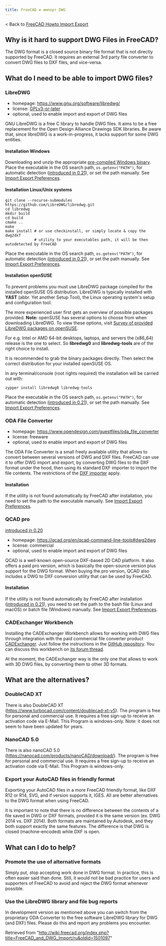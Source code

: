 ```yaml
---
title: FreeCAD и импорт DWG
---
```

< Back to [FreeCAD Howto Import Export](/FreeCAD_Howto_Import_Export "FreeCAD Howto Import Export")

## Why is it hard to support DWG Files in FreeCAD?

The DWG format is a closed source binary file format that is not directly supported by FreeCAD. It requires an external 3rd party file converter to convert DWG files to DXF files, and vice-versa.

## What do I need to be able to import DWG files?

### LibreDWG

* homepage: <https://www.gnu.org/software/libredwg/>
* license: [GPLv3-or-later](https://savannah.gnu.org/projects/libredwg/)
* optional, used to enable import and export of DWG files

GNU LibreDWG is a free C library to handle DWG files. It aims to be a free replacement for the Open Design Alliance Drawings SDK libraries. Be aware that, since libreDWG is a work-in-progress, it lacks support for some DWG entities.

#### Installation Windows

Downloading and unzip the appropriate [pre-compiled Windows binary](https://github.com/LibreDWG/libredwg/releases). Place the executable in the OS search path, `os.getenv("PATH")`, for automatic detection ([introduced in 0.21](/Release_notes_0.21 "Release notes 0.21")), or set the path manually. See [Import Export Preferences](/Import_Export_Preferences#DWG "Import Export Preferences").

#### Installation Linux/Unix systems

```
git clone --recurse-submodules https://github.com/LibreDWG/libredwg.git
cd libredwg
mkdir build
cd build
cmake ..
make
make install # or use checkinstall, or simply locate & copy the dwg2dxf 
             # utility to your executables path, it will be then autodetected by FreeCAD

```

Place the executable in the OS search path, `os.getenv("PATH")`, for automatic detection ([introduced in 0.21](/Release_notes_0.21 "Release notes 0.21")), or set the path manually. See [Import Export Preferences](/Import_Export_Preferences#DWG "Import Export Preferences").

#### Installation openSUSE

To prevent problems you must use LibreDWG package compiled for the installed openSUSE OS distribution.
LibreDWG is typically installed with **YAST** (abbr. Yet another Setup Tool), the Linux operating system's setup and configuration tool.

The more experienced user first gets an overview of possible packages provided.
**Note:** openSUSE has several options to choose from when downloading LibreDWG.
To view these options, visit [Survey of provided LibreDWG packages on openSUSE](https://software.opensuse.org/search?utf8=%E2%9C%93&baseproject=ALL&q=libredwg).

For e.g. Intel or AMD 64-bit desktops, laptops, and servers the (x86\_64) release is the one to select. So **libredwg0** and **libredwg-tools** are of the right choice to install.

It is recommended to grab the binary packages directly. Then select the correct distribution for your installed openSUSE OS.

In any terminal/console (root rights required) the installation will be carried out with:

```
zypper install libredwg0 libredwg-tools

```

Place the executable in the OS search path, `os.getenv("PATH")`, for automatic detection ([introduced in 0.21](/Release_notes_0.21 "Release notes 0.21")), or set the path manually. See [Import Export Preferences](/Import_Export_Preferences#DWG "Import Export Preferences").

### ODA File Converter

* homepage: <https://www.opendesign.com/guestfiles/oda_file_converter>
* license: freeware
* optional, used to enable import and export of DWG files

The ODA File Converter is a small freely available utility that allows to convert between several versions of DWG and DXF files. FreeCAD can use it to offer DWG import and export, by converting DWG files to the DXF format under the hood, then using its standard DXF importer to import the file contents. The restrictions of the [DXF importer](/Draft_DXF "Draft DXF") apply.

#### Installation

If the utility is not found automatically by FreeCAD after installation, you need to set the path to the executable manually. See [Import Export Preferences](/Import_Export_Preferences#DWG "Import Export Preferences").

### QCAD pro

[introduced in 0.20](/Release_notes_0.20 "Release notes 0.20")

* homepage: <https://qcad.org/en/qcad-command-line-tools#dwg2dwg>
* license: commercial
* optional, used to enable import and export of DWG files

QCAD is a well-known open-source DXF-based 2D CAD platform. It also offers a paid pro version, which is basically the open-source version plus support for the DWG format. When buying the pro version, QCAD also includes a DWG to DXF conversion utility that can be used by FreeCAD.

#### Installation

If the utility is not found automatically by FreeCAD after installation ([introduced in 0.21](/Release_notes_0.21 "Release notes 0.21")), you need to set the path to the bash file (Linux and macOS) or batch file (Windows) manually. See [Import Export Preferences](/Import_Export_Preferences#DWG "Import Export Preferences").

### CADExchanger Workbench

Installing the CADExchanger Workbench allows for working with DWG files through integration with the paid commercial file converter product [CADExchanger](https://cadexchanger.com/). Just follow the instructions in the [GitHub repository](https://github.com/yorikvanhavre/CADExchanger). You can discuss this workbench on [its forum thread](https://forum.freecadweb.org/viewtopic.php?f=9&t=22227&p=462421).

At the moment, the CADExchanger way is the only one that allows to work with 3D DWG files, by converting them to other 3D formats.

## What are the alternatives?

### DoubleCAD XT

There is also DoubleCAD XT (<https://www.turbocad.com/content/doublecad-xt-v5>). The program is free for personal and commercial use. It requires a free sign-up to receive an activation code via E-Mail. This Program is windows-only. Note: it does not seem to have been updated for years.

### NanoCAD 5.0

There is also nanoCAD 5.0 (<https://nanocad.com/products/nanoCAD/download/>). The program is free for personal and commercial use. It requires a free sign-up to receive an activation code via E-Mail. This Program is windows-only.

### Export your AutoCAD files in friendly format

Exporting your AutoCAD files in a more FreeCAD friendly format, like DXF R12 or R14, SVG, and if version supports it, IGES. All are better alternatives to the DWG format when using FreeCAD.

It is important to note that there is no difference between the contents of a file saved in DWG or DXF formats, provided it is the same version (ex. DWG 2014 vs. DXF 2014). Both formats are maintained by Autodesk, and they both support exactly the same features. The difference is that DWG is closed (machine-encoded) while DXF is open.

## What can I do to help?

### Promote the use of alternative formats

Simply put, stop accepting work done in DWG format. In practice, this is often easier said than done. Still, it would not be bad practice for users and supporters of FreeCAD to avoid and reject the DWG format whenever possible.

### Use the LibreDWG library and file bug reports

In development version as mentioned above you can switch from the proprietary ODA Converter to the free software LibreDWG library for DWG (and DXF) files. Please do this and report any problems you encounter.

Retrieved from "<http://wiki.freecad.org/index.php?title=FreeCAD_and_DWG_Import/ru&oldid=1501097>"